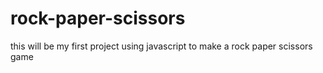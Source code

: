 # rock-paper-scissors
this will be my first project using javascript to make a rock paper scissors game
